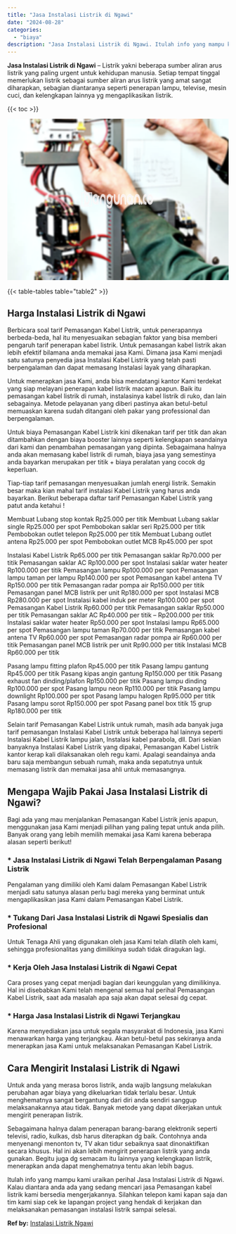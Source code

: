 ```yaml
---
title: "Jasa Instalasi Listrik di Ngawi"
date: "2024-08-28"
categories: 
  - "biaya"
description: "Jasa Instalasi Listrik di Ngawi. Itulah info yang mampu kami uraikan perihal Jasa Instalasi Listrik di Ngawi. Kalau diantara anda ada yang sedang mencari jas..."
---
```


**Jasa Instalasi Listrik di Ngawi** – Listrik yakni beberapa sumber aliran arus listrik yang paling urgent untuk kehidupan manusia. Setiap tempat tinggal memerlukan listrik sebagai sumber aliran arus listrik yang amat sangat diharapkan, sebagian diantaranya seperti penerapan lampu, televise, mesin cuci, dan kelengkapan lainnya yg mengaplikasikan listrik.

{{< toc >}}

![Jasa Instalasi Listrik di Ngawi](/images/instalasi-listrik-murah02.png)

{{< table-tables table="table2" >}}

## Harga Instalasi Listrik di Ngawi

Berbicara soal tarif Pemasangan Kabel Listrik, untuk penerapannya berbeda-beda, hal itu menyesuaikan sebagian faktor yang bisa memberi pengaruh tarif penerapan kabel listrik. Untuk pemasangan kabel listrik akan lebih efektif bilamana anda memakai jasa Kami. Dimana jasa Kami menjadi satu satunya penyedia jasa Instalasi Kabel Listrik yang telah pasti berpengalaman dan dapat memasang Instalasi layak yang diharapkan.

Untuk menerapkan jasa Kami, anda bisa mendatangi kantor Kami terdekat yang siap melayani penerapan kabel listrik macam apapun. Baik itu pemasangan kabel listrik di rumah, instalasinya kabel listrik di ruko, dan lain sebagainya. Metode pelayanan yang diberi pastinya akan betul-betul memuaskan karena sudah ditangani oleh pakar yang professional dan berpengalaman.

Untuk biaya Pemasangan Kabel Listrik kini dikenakan tarif per titik dan akan ditambahkan dengan biaya booster lainnya seperti kelengkapan seandainya dari kami dan penambahan pemasangan yang dipinta. Sebagaimana halnya anda akan memasang kabel listrik di rumah, biaya jasa yang semestinya anda bayarkan merupakan per titik + biaya peralatan yang cocok dg keperluan.

Tiap-tiap tarif pemasangan menyesuaikan jumlah energi listrik. Semakin besar maka kian mahal tarif instalasi Kabel Listrik yang harus anda bayarkan. Berikut beberapa daftar tarif Pemasangan Kabel Listrik yang patut anda ketahui !

Membuat Lubang stop kontak Rp25.000 per titik Membuat Lubang saklar single Rp25.000 per spot Pembobokan saklar seri Rp25.000 per titik Pembobokan outlet telepon Rp25.000 per titik Membuat Lubang outlet antena Rp25.000 per spot Pembobokan outlet MCB Rp45.000 per spot

Instalasi Kabel Listrik Rp65.000 per titik Pemasangan saklar Rp70.000 per titik Pemasangan saklar AC Rp100.000 per spot Instalasi saklar water heater Rp100.000 per titik Pemasangan lampu Rp100.000 per spot Pemasangan lampu taman per lampu Rp140.000 per spot Pemasangan kabel antena TV Rp150.000 per titik Pemasangan radar pompa air Rp150.000 per titik Pemasangan panel MCB listrik per unit Rp180.000 per spot Instalasi MCB Rp280.000 per spot Instalasi kabel induk per meter Rp100.000 per spot Pemasangan Kabel Listrik Rp60.000 per titik Pemasangan saklar Rp50.000 per titik Pemasangan saklar AC Rp40.000 per titik – Rp200.000 per titik Instalasi saklar water heater Rp50.000 per spot Instalasi lampu Rp65.000 per spot Pemasangan lampu taman Rp70.000 per titik Pemasangan kabel antena TV Rp60.000 per spot Pemasangan radar pompa air Rp60.000 per titik Pemasangan panel MCB listrik per unit Rp90.000 per titik Instalasi MCB Rp60.000 per titik

Pasang lampu fitting plafon Rp45.000 per titik Pasang lampu gantung Rp45.000 per titik Pasang kipas angin gantung Rp150.000 per titik Pasang exhaust fan dinding/plafon Rp150.000 per titik Pasang lampu dinding Rp100.000 per spot Pasang lampu neon Rp110.000 per titik Pasang lampu downlight Rp100.000 per spot Pasang lampu halogen Rp95.000 per titik Pasang lampu sorot Rp150.000 per spot Pasang panel box titik 15 grup Rp180.000 per titik

Selain tarif Pemasangan Kabel Listrik untuk rumah, masih ada banyak juga tarif pemasangan Instalasi Kabel Listrik untuk beberapa hal lainnya seperti Instalasi Kabel Listrik lampu jalan, Instalasi kabel parabola, dll. Dari sekian banyaknya Instalasi Kabel Listrik yang dipakai, Pemasangan Kabel Listrik kantor kerap kali dilaksanakan oleh regu kami. Apalagi seandainya anda baru saja membangun sebuah rumah, maka anda sepatutnya untuk memasang listrik dan memakai jasa ahli untuk memasangnya.

## Mengapa Wajib Pakai Jasa Instalasi Listrik di Ngawi?

Bagi ada yang mau menjalankan Pemasangan Kabel Listrik jenis apapun, menggunakan jasa Kami menjadi pilihan yang paling tepat untuk anda pilih. Banyak orang yang lebih memilih memakai jasa Kami karena beberapa alasan seperti berikut!

### \* Jasa Instalasi Listrik di Ngawi Telah Berpengalaman Pasang Listrik

Pengalaman yang dimiliki oleh Kami dalam Pemasangan Kabel Listrik menjadi satu satunya alasan perlu bagi mereka yang berminat untuk mengaplikasikan jasa Kami dalam Pemasangan Kabel Listrik.

### \* Tukang Dari Jasa Instalasi Listrik di Ngawi Spesialis dan Profesional

Untuk Tenaga Ahli yang digunakan oleh jasa Kami telah dilatih oleh kami, sehingga profesionalitas yang dimilikinya sudah tidak diragukan lagi.

### \* Kerja Oleh Jasa Instalasi Listrik di Ngawi Cepat

Cara proses yang cepat menjadi bagian dari keunggulan yang dimilikinya. Hal ini disebabkan Kami telah mengenal semua hal perihal Pemasangan Kabel Listrik, saat ada masalah apa saja akan dapat selesai dg cepat.

### \* Harga Jasa Instalasi Listrik di Ngawi Terjangkau

Karena menyediakan jasa untuk segala masyarakat di Indonesia, jasa Kami menawarkan harga yang terjangkau. Akan betul-betul pas sekiranya anda menerapkan jasa Kami untuk melaksanakan Pemasangan Kabel Listrik.

## Cara Mengirit Instalasi Listrik di Ngawi


Untuk anda yang merasa boros listrik, anda wajib langsung melakukan perubahan agar biaya yang dikeluarkan tidak terlalu besar. Untuk menghematnya sangat bergantung dari diri anda sendiri sanggup melaksanakannya atau tidak. Banyak metode yang dapat dikerjakan untuk mengirit penerapan listrik.

Sebagaimana halnya dalam penerapan barang-barang elektronik seperti televisi, radio, kulkas, dsb harus diterapkan dg baik. Contohnya anda menyenangi menonton tv, TV akan tidur sebaiknya saat dinonaktifkan secara khusus. Hal ini akan lebih mengirit penerapan listrik yang anda gunakan. Begitu juga dg semacam itu lainnya yang kelengkapan listrik, menerapkan anda dapat menghematnya tentu akan lebih bagus.

Itulah info yang mampu kami uraikan perihal Jasa Instalasi Listrik di Ngawi. Kalau diantara anda ada yang sedang mencari jasa Pemasangan kabel listrik kami bersedia mengerjakannya. Silahkan telepon kami kapan saja dan tim kami siap cek ke lapangan project yang hendak di kerjakan dan melaksanakan pemasangan instalasi listrik sampai selesai.

**Ref by:** [Instalasi Listrik Ngawi](https://id.wikipedia.org/wiki/Instalasi)
